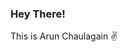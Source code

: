 ### Hey There! 

This is Arun Chaulagain ✌

<!--
**nura18/nura18** is a ✨ _special_ ✨ repository because its `README.md` (this file) appears on your GitHub profile.

Here are some ideas to get you started:

- 🎓 Currently Enrolled in the Network Engineering. 
- 🧾 Currently learning Deep Learning, Cloud, Android Development and Ethical Hacking for now. 
- 👋 I mostly use twitter. 
- 😄 Pronouns: We
- ⚡ Fun fact: I am **AC**. That's it 😂
-->
